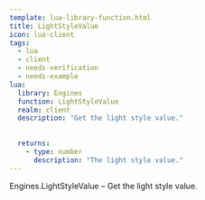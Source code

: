 ```yaml
---
template: lua-library-function.html
title: LightStyleValue
icon: lua-client
tags:
  - lua
  - client
  - needs-verification
  - needs-example
lua:
  library: Engines
  function: LightStyleValue
  realm: client
  description: "Get the light style value."
  
  
  returns:
    - type: number
      description: "The light style value."
---
```


<div class="lua__search__keywords">
Engines.LightStyleValue &#x2013; Get the light style value.
</div>
